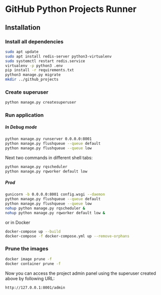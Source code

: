 # GitHub Python Projects Runner

## Installation

### Install all dependencies
```bash
sudo apt update
sudo apt install redis-server python3-virtualenv
sudo systemctl restart redis.service
virtualenv -p python3 .env
pip install -r requirements.txt
python3 manage.py migrate
mkdir ../github_projects
```

### Create superuser
```bash
python manage.py createsuperuser
```

### Run application
##### In Debug mode
```bash
python manage.py runserver 0.0.0.0:8001
python manage.py flushqueue --queue default
python manage.py flushqueue --queue low
```

Next two commands in different shell tabs:
```bash
python manage.py rqscheduler
python manage.py rqworker default low 
```

##### Prod
```bash
gunicorn -b 0.0.0.0:8001 config.wsgi --daemon
python manage.py flushqueue --queue default
python manage.py flushqueue --queue low
nohup python manage.py rqscheduler &
nohup python manage.py rqworker default low &
```

or in Docker

```bash
docker-compose up --build
docker-compose -f docker-compose.yml up --remove-orphans
```

### Prune the images
```bash
docker image prune -f
docker container prune -f
```

Now you can access the project admin panel using the superuser created above by following URL:
```bash
http://127.0.0.1:8001/admin
```